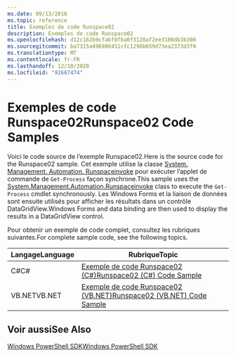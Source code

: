 ```yaml
---
ms.date: 09/13/2016
ms.topic: reference
title: Exemples de code Runspace02
description: Exemples de code Runspace02
ms.openlocfilehash: d12c162b9cfabf0fba0f3128af2ee3100db3b300
ms.sourcegitcommit: ba7315a496986451cfc1296b659d73ea2373d3f0
ms.translationtype: MT
ms.contentlocale: fr-FR
ms.lasthandoff: 12/10/2020
ms.locfileid: "92667474"
---
```

# <a name="runspace02-code-samples"></a><span data-ttu-id="8639b-103">Exemples de code Runspace02</span><span class="sxs-lookup"><span data-stu-id="8639b-103">Runspace02 Code Samples</span></span>

<span data-ttu-id="8639b-104">Voici le code source de l’exemple Runspace02.</span><span class="sxs-lookup"><span data-stu-id="8639b-104">Here is the source code for the Runspace02 sample.</span></span> <span data-ttu-id="8639b-105">Cet exemple utilise la classe [System. Management. Automation. Runspaceinvoke](/dotnet/api/System.Management.Automation.RunspaceInvoke) pour exécuter l’applet de commande de `Get-Process` façon synchrone.</span><span class="sxs-lookup"><span data-stu-id="8639b-105">This sample uses the [System.Management.Automation.Runspaceinvoke](/dotnet/api/System.Management.Automation.RunspaceInvoke) class to execute the `Get-Process` cmdlet synchronously.</span></span> <span data-ttu-id="8639b-106">Les Windows Forms et la liaison de données sont ensuite utilisés pour afficher les résultats dans un contrôle DataGridView.</span><span class="sxs-lookup"><span data-stu-id="8639b-106">Windows Forms and data binding are then used to display the results in a DataGridView control.</span></span>

<span data-ttu-id="8639b-107">Pour obtenir un exemple de code complet, consultez les rubriques suivantes.</span><span class="sxs-lookup"><span data-stu-id="8639b-107">For complete sample code, see the following topics.</span></span>

|<span data-ttu-id="8639b-108">Langage</span><span class="sxs-lookup"><span data-stu-id="8639b-108">Language</span></span>|<span data-ttu-id="8639b-109">Rubrique</span><span class="sxs-lookup"><span data-stu-id="8639b-109">Topic</span></span>|
|--------------|-----------|
|<span data-ttu-id="8639b-110">C#</span><span class="sxs-lookup"><span data-stu-id="8639b-110">C#</span></span>|[<span data-ttu-id="8639b-111">Exemple de code Runspace02 (C#)</span><span class="sxs-lookup"><span data-stu-id="8639b-111">Runspace02 (C#) Code Sample</span></span>](./runspace02-csharp-code-sample.md)|
|<span data-ttu-id="8639b-112">VB.NET</span><span class="sxs-lookup"><span data-stu-id="8639b-112">VB.NET</span></span>|[<span data-ttu-id="8639b-113">Exemple de code Runspace02 (VB.NET)</span><span class="sxs-lookup"><span data-stu-id="8639b-113">Runspace02 (VB.NET) Code Sample</span></span>](./runspace02-vb-net-code-sample.md)|

## <a name="see-also"></a><span data-ttu-id="8639b-114">Voir aussi</span><span class="sxs-lookup"><span data-stu-id="8639b-114">See Also</span></span>

[<span data-ttu-id="8639b-115">Windows PowerShell SDK</span><span class="sxs-lookup"><span data-stu-id="8639b-115">Windows PowerShell SDK</span></span>](../windows-powershell-reference.md)
